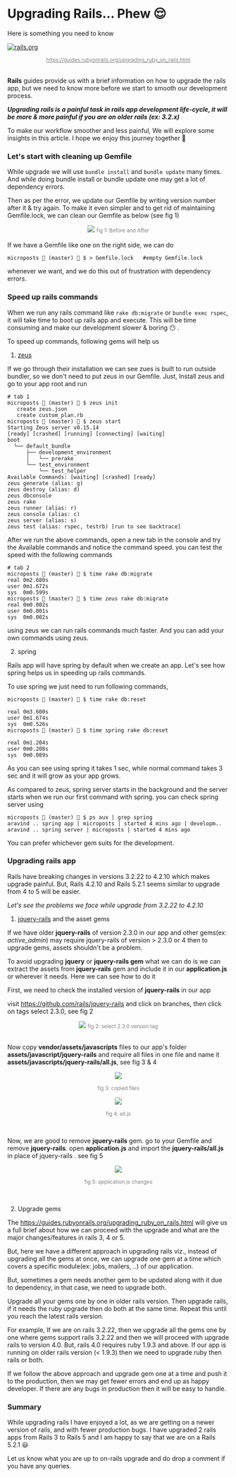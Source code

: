 # Upgrading Rails… Phew 😌

Here is something you need to know

[![rails.org](https://cdn-images-1.medium.com/max/800/1*19M7M0x-ERGHdImze4BD2Q.png)](https://guides.rubyonrails.org/upgrading_ruby_on_rails.html)

<div align='center'>
<small><a style='color:grey' href='https://guides.rubyonrails.org/upgrading_ruby_on_rails.html'>https://guides.rubyonrails.org/upgrading_ruby_on_rails.html</a></small>
</div>
<br/>

**Rails** guides provide us with a brief information on how to upgrade the rails app, but we need to know more before we start to smooth our development process.

_**Upgrading rails is a painful task in rails app development life-cycle, it will be more & more painful if you are on older rails (ex: 3.2.x)**_

To make our workflow smoother and less painful, We will explore some insights in this article. I hope we enjoy this journey together 🙂

### Let's start with cleaning up Gemfile

While upgrade we will use `bundle install` and `bundle update` many times. And while doing bundle install or bundle update one may get a lot of dependency errors.

Then as per the error, we update our Gemfile by writing version number after it & try again. To make it even simpler and to get rid of maintaining Gemfile.lock, we can clean our Gemfile as below (see fig 1)

<div align='center'>
<img src='https://cdn-images-1.medium.com/max/800/1*ZUHap5UrPasQFaT9A_n6Yg.jpeg'>
<small style='color:grey'>
fig 1: Before and After
</small>
</div>
<br>
If we have a Gemfile like one on the right side, we can do

```
microposts 📂 (master) 🎋 $ > Gemfile.lock   #empty Gemfile.lock
```

whenever we want, and we do this out of frustration with dependency errors.

### Speed up rails commands

When we run any rails command like `rake db:migrate` or `bundle exec rspec`, it will take time to boot up rails app and execute. This will be time consuming and make our development slower & boring 😶 .

To speed up commands, following gems will help us

1. [zeus](https://github.com/burke/zeus)

If we go through their installation we can see zues is built to run outside bundler, so we don't need to put zeus in our Gemfile. Just, Install zeus and go to your app root and run

```
# tab 1
microposts 📂 (master) 🎋 $ zeus init
   create zeus.json
   create custom_plan.rb
microposts 📂 (master) 🎋 $ zeus start
Starting Zeus server v0.15.14
[ready] [crashed] [running] [connecting] [waiting]
boot
  └── default_bundle
      ├── development_environment
      │   └── prerake
      └── test_environment
          └── test_helper
Available Commands: [waiting] [crashed] [ready]
zeus generate (alias: g)
zeus destroy (alias: d)
zeus dbconsole
zeus rake
zeus runner (alias: r)
zeus console (alias: c)
zeus server (alias: s)
zeus test (alias: rspec, testrb) [run to see backtrace]
```

After we run the above commands, open a new tab in the console and try the Available commands and notice the command speed. you can test the speed with the following commands

```
# tab 2
microposts 📂 (master) 🎋 $ time rake db:migrate
real 0m2.680s
user 0m1.672s
sys  0m0.599s
microposts 📂 (master) 🎋 $ time zeus rake db:migrate
real 0m0.002s
user 0m0.001s
sys  0m0.002s
```

using zeus we can run rails commands much faster. And you can add your own commands using zeus.

2. spring

Rails app will have spring by default when we create an app. Let's see how spring helps us in speeding up rails commands.

To use spring we just need to run following commands,

```
microposts 📂 (master) 🎋 $ time rake db:reset

real 0m3.600s
user 0m1.674s
sys  0m0.526s
microposts 📂 (master) 🎋 $ time spring rake db:reset

real 0m1.204s
user 0m0.208s
sys  0m0.089s
```

As you can see using spring it takes 1 sec, while normal command takes 3 sec and it will grow as your app grows.

As compared to zeus, spring server starts in the background and the server starts when we run our first command with spring. you can check spring server using

```
microposts 📂 (master) 🎋 $ ps aux | grep spring
aravind .. spring app | microposts | started 4 mins ago | developm..
aravind .. spring server | microposts | started 4 mins ago
```

You can prefer whichever gem suits for the development.

### Upgrading rails app

Rails have breaking changes in versions 3.2.22 to 4.2.10 which makes upgrade painful. But, Rails 4.2.10 and Rails 5.2.1 seems similar to upgrade from 4 to 5 will be easier.

_Let's see the problems we face while upgrade from 3.2.22 to 4.2.10_

1. [jquery-rails](https://github.com/rails/jquery-rails) and the asset gems

If we have older **jquery-rails** of version 2.3.0 in our app and other gems(ex: _active_admin_) may require jquery-rails of version > 2.3.0 or 4 then to upgrade gems, assets shouldn't be a problem.

To avoid upgrading **jquery** or **jquery-rails gem** what we can do is we can extract the assets from **jquery-rails** gem and include it in our **application.js** or wherever it needs. Here we can see how to do it

First, we need to check the installed version of **jquery-rails** in our app

visit https://github.com/rails/jquery-rails and click on branches, then click on tags select 2.3.0, see fig 2

<div align='center'>
<img src='https://cdn-images-1.medium.com/max/800/1*khZfvDh6VtwXY4VVORannA.png'/>
<small style='color:grey'>fig 2: select 2.3.0 version tag</small>
</div>
<br/>

Now copy **vendor/assets/javascripts** files to our app's folder **assets/javascript/jquery-rails** and require all files in one file and name it **assets/javascripts/jquery-rails/all.js**, see fig 3 & 4

<div align='center'>
<img src='https://cdn-images-1.medium.com/max/800/1*KTsjEdwRYLObqxANw_P0LA.png'/>
<p>
<small style='color:grey'>
fig 3: copied files
</small>
</p>
<img src='https://cdn-images-1.medium.com/max/800/1*2Ys2AO9Qu1MEgUfYuSmEoA.png'>
<p><small style='color:grey'>fig 4: all.js</small></p>
</div>
<br/>

Now, we are good to remove **jquery-rails** gem. go to your Gemfile and remove **jquery-rails**.
open **application.js** and import the **jquery-rails/all.js** in place of jquery-rails . see fig 5

<div align='center'>
<img src='https://cdn-images-1.medium.com/max/800/1*p5oxdekfY1n-ffUGD0TvtQ.png'>
<p><small style='color:grey'>fig 5: application.js changes</small></p>
</div>
<br/>

2. Upgrade gems

The https://guides.rubyonrails.org/upgrading_ruby_on_rails.html will give us a full brief about how we can proceed with the upgrade and what are the major changes/features in rails 3, 4 or 5.

But, here we have a different approach in upgrading rails viz., instead of upgrading all the gems at once, we can upgrade one gem at a time which covers a specific module(ex: jobs, mailers, ..) of our application.

But, sometimes a gem needs another gem to be updated along with it due to dependency, in that case, we need to upgrade both.

Upgrade all your gems one by one in older rails version. Then upgrade rails, if it needs the ruby upgrade then do both at the same time. Repeat this until you reach the latest rails version.

For example, If we are on rails 3.2.22, then we upgrade all the gems one by one where gems support rails 3.2.22 and then we will proceed with upgrade rails to version 4.0. But, rails 4.0 requires ruby 1.9.3 and above. If our app is running on older rails version (< 1.9.3) then we need to upgrade ruby then rails or both.

If we follow the above approach and upgrade gem one at a time and push it to the production, then we may get fewer errors and end up as happy developer. If there are any bugs in production then it will be easy to handle.

### Summary
While upgrading rails I have enjoyed a lot, as we are getting on a newer version of rails, and with fewer production bugs. I have upgraded 2 rails apps from Rails 3 to Rails 5 and I am happy to say that we are on a Rails 5.2.1 😃

Let us know what you are up to on-rails upgrade and do drop a comment if you have any queries.
